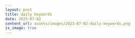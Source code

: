 ```yaml
---
layout: post
title: daily keywords
date: 2023-07-02
content_url: assets/images/2023-07-02-daily-keywords.png
is_image: true
---
```

